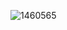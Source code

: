 ![1460565](https://user-images.githubusercontent.com/105137625/173499494-7bbd1b5c-f683-4288-9125-7db2f588d2f2.jpg)


